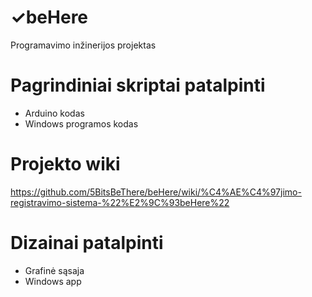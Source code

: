 # ✓beHere
Programavimo inžinerijos projektas
# Pagrindiniai skriptai patalpinti 
* Arduino kodas
* Windows programos kodas
# Projekto wiki
https://github.com/5BitsBeThere/beHere/wiki/%C4%AE%C4%97jimo-registravimo-sistema-%22%E2%9C%93beHere%22
# Dizainai patalpinti
* Grafinė sąsaja
* Windows app
